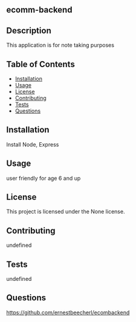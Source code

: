 ## ecomm-backend
  
  ## Description
  This application is for note taking purposes
  
  ## Table of Contents
  - [Installation](#installation)
  - [Usage](#usage)
  - [License](#license)
  - [Contributing](#contributing)
  - [Tests](#tests)
  - [Questions](#questions)
  
  ## Installation
  Install Node, Express
  
  ## Usage
  user friendly for age 6 and up
  
  ## License
  This project is licensed under the None license.
  
  
  ## Contributing
  undefined
  
  ## Tests
  undefined
  
  ## Questions
  https://github.com/ernestbeecherl/ecombackend
  